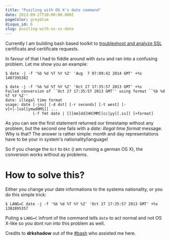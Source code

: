 ```yaml
---
title: "Puzzling with OS X's date command"
date: 2013-09-27T10:00:00.000Z
pageColor: greyblue
disqus_id: 6
slug: puzzling-with-os-xs-date
---
```


Currently I am building bash based toolkit to [troubleshoot and analyze SSL](https://github.com/frdmn/ssltools) certificats and certificate requests.

In favour of that I had to fiddle around with `date` and ran into a confusing problem. Let me show you an example:

    $ date -j -f '%b %d %T %Y %Z' 'Aug  7 07:09:42 2014 GMT' +%s
    1407395382

    $ date -j -f '%b %d %T %Y %Z' 'Oct 27 17:35:57 2013 GMT' +%s
    Failed conversion of ``Oct 27 17:35:57 2013 GMT'' using format ``%b %d %T %Y %Z''
    date: illegal time format
    usage: date [-jnu] [-d dst] [-r seconds] [-t west] [-v[+|-]val[ymwdHMS]] ...
                [-f fmt date | [[[mm]dd]HH]MM[[cc]yy][.ss]] [+format]

As you can see the first statement returned our timestamp without any problem, but the second one fails with a _date: illegal time format_ message. Why is that? The answer is rather simple: month and day representations have to be your in system's nationality/language!

So if you change the `Oct` to `Okt` (i am running a german OS X), the conversion works without ay problems.

# How to solve this?

Either you change your date informations to the systems nationality, or you do this simple trick:

    $ LANG=C date -j -f '%b %d %T %Y %Z' 'Oct 27 17:35:57 2013 GMT' +%s
    1382895357

Puting a `LANG=C` infront of the command tells `date` to act normal and not OS X-like so you dont run into this problem as well.

Credits to __drkshadow__ out of the [#bash](irc://irc.freenode.net/#bash) who assisted me here.
